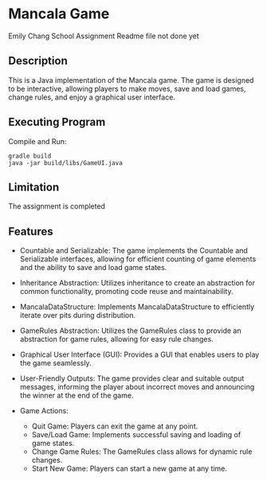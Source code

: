 # Mancala Game
Emily Chang
School Assignment
Readme file not done yet
## Description
This is a Java implementation of the Mancala game. The game is designed to be interactive, allowing players to make moves, save and load games, change rules, and enjoy a graphical user interface.

## Executing Program
Compile and Run:
```
gradle build
java -jar build/libs/GameUI.java

```
## Limitation

The assignment is completed

## Features
* Countable and Serializable: The game implements the Countable and Serializable interfaces, allowing for efficient counting of game elements and the ability to save and load game states.

* Inheritance Abstraction: Utilizes inheritance to create an abstraction for common functionality, promoting code reuse and maintainability.

* MancalaDataStructure: Implements MancalaDataStructure to efficiently iterate over pits during distribution.

* GameRules Abstraction: Utilizes the GameRules class to provide an abstraction for game rules, allowing for easy rule changes.

* Graphical User Interface (GUI): Provides a GUI that enables users to play the game seamlessly.

* User-Friendly Outputs: The game provides clear and suitable output messages, informing the player about incorrect moves and announcing the winner at the end of the game.

* Game Actions:
    * Quit Game: Players can exit the game at any point.
    * Save/Load Game: Implements successful saving and loading of game states.
    * Change Game Rules: The GameRules class allows for dynamic rule changes.
    * Start New Game: Players can start a new game at any time.

